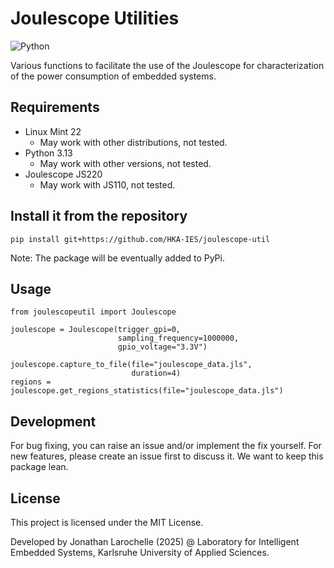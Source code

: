 # Joulescope Utilities

![Python](https://img.shields.io/badge/python-3.13-blue.svg)

Various functions to facilitate the use of the Joulescope for characterization 
of the power consumption of embedded systems.

## Requirements
- Linux Mint 22
  - May work with other distributions, not tested.
- Python 3.13
  - May work with other versions, not tested.
- Joulescope JS220
  - May work with JS110, not tested.

## Install it from the repository

```
pip install git+https://github.com/HKA-IES/joulescope-util
```

Note: The package will be eventually added to PyPi.

## Usage

```
from joulescopeutil import Joulescope

joulescope = Joulescope(trigger_gpi=0,
                        sampling_frequency=1000000,
                        gpio_voltage="3.3V")

joulescope.capture_to_file(file="joulescope_data.jls",
                           duration=4)
regions = joulescope.get_regions_statistics(file="joulescope_data.jls")
```

## Development

For bug fixing, you can raise an issue and/or implement the fix yourself.
For new features, please create an issue first to discuss it. We want to keep
this package lean.

## License
This project is licensed under the MIT License.

Developed by Jonathan Larochelle (2025) @ Laboratory for Intelligent Embedded Systems, Karlsruhe University of Applied Sciences.

